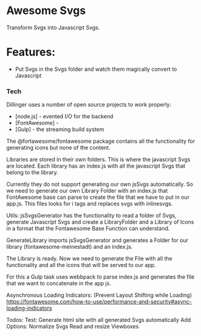 # Awesome Svgs
Transform Svgs into Javascript Svgs.

# Features:

* Put Svgs in the Svgs folder and watch them magically convert to Javascript

### Tech

Dillinger uses a number of open source projects to work properly:

* [node.js] - evented I/O for the backend
* [FontAwesome] -
* [Gulp] - the streaming build system

The @fortawesome/fontawesome package contains all the functionality for generating icons but none of the content.

Libraries are stored in their own folders. This is where the javascript Svgs are located. 
Each library has an index.js with all the javascript Svgs that belong to the library.

Currently they do not support generating our own jsSvgs automatically.
So we need to generate our own Library Folder with an index.js that FontAwesome base can parse to create the file that we have to put in our app.js.
This files looks for i tags and replaces svgs with inlinesvgs.

Utils:
jsSvgsGenerator has the functionality to read a folder of Svgs, generate Javascript Svgs and create a LibraryFolder and a Library of Icons in a format that the Fontawesome Base Function can understand.

GenerateLibrary imports jsSvgsGenerator and generates a Folder for our library (fontawesome-meinestadt) and an index.js. 

The Library is ready. Now we need to generate the File with all the functionality and all the icons that will be served to our app.  

For this a Gulp task uses webbpack to parse index.js and generates the file that we want to concatenate in the app js.


Asynchronous Loading Indicators: (Prevent Layout Shifting while Loading)
https://fontawesome.com/how-to-use/performance-and-security#async-loading-indicators

Todos:
Test: Generate html site with all generated Svgs automatically
Add Options:
Normalize Svgs
Read and resize Viewboxes


